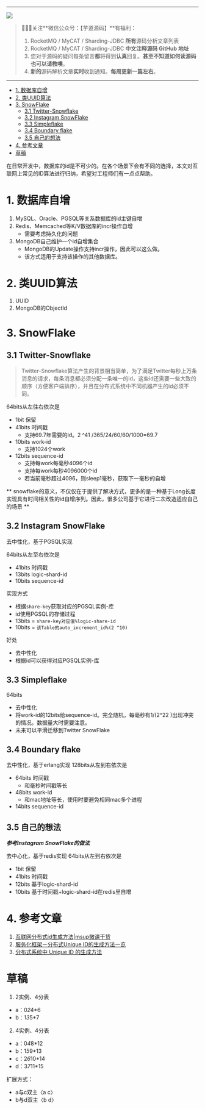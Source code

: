 -------

![](http://www.iocoder.cn/images/common/wechat_mp.jpeg)

> 🙂🙂🙂关注**微信公众号：【芋道源码】**有福利：
> 1. RocketMQ / MyCAT / Sharding-JDBC **所有**源码分析文章列表  
> 2. RocketMQ / MyCAT / Sharding-JDBC **中文注释源码 GitHub 地址**  
> 3. 您对于源码的疑问每条留言**都**将得到**认真**回复。**甚至不知道如何读源码也可以请教噢**。  
> 4. **新的**源码解析文章**实时**收到通知。**每周更新一篇左右**。

-------


- [1. 数据库自增](#)
- [2. 类UUID算法](#)
- [3. SnowFlake](#)
	- [3.1 Twitter-Snowflake](#)
	- [3.2 Instagram SnowFlake](#)
	- [3.3 Simpleflake](#)
	- [3.4 Boundary flake](#)
	- [3.5 自己的想法](#)
- [4. 参考文章](#)
- [草稿](#)


在日常开发中，数据库的id是不可少的。在各个场景下会有不同的选择，本文对互联网上常见的ID算法进行归纳，希望对工程师们有一点点帮助。

# 1. 数据库自增
1. MySQL、Oracle、PGSQL等关系数据库的id主键自增
2. Redis、Memcached等K/V数据库的incr操作自增
    * 需要考虑持久化的问题
3. MongoDB自己维护一个id自增集合
    * MongoDB的Update操作支持incr操作，因此可以这么做。
    * 该方式适用于支持该操作的其他数据库。

# 2. 类UUID算法
1. UUID
2. MongoDB的ObjectId

# 3. SnowFlake

## 3.1 Twitter-Snowflake
 
>  Twitter-Snowflake算法产生的背景相当简单，为了满足Twitter每秒上万条消息的请求，每条消息都必须分配一条唯一的id，这些id还需要一些大致的顺序（方便客户端排序），并且在分布式系统中不同机器产生的id必须不同。

64bits从左往右依次是

* 1bit 保留
* 41bits 时间戳
    * 支持69.7年需要的id。2 ^41 /365/24/60/60/1000=69.7
* 10bits work-id
    * 支持1024个work
* 12bits sequence-id
    * 支持每work每毫秒4096个id
    * 支持每work每秒4096000个id
    * 若当前毫秒超过4096，则sleep1毫秒，获取下一毫秒的自增
 
** snowflake的意义，不仅仅在于提供了解决方式，更多的是一种基于Long长度实现具有时间相关性的id自增序列。因此，很多公司基于它进行二次改造适应自己的场景 **

## 3.2 Instagram SnowFlake

去中性化，基于PGSQL实现

64bits从左至右依次是

* 41bits 时间戳
* 13bits logic-shard-id
* 10bits sequence-id

实现方式

* 根据`share-key`获取对应的PGSQL实例-库
* id使用PGSQL的存储过程
* 13bits = `share-key对应值%logic-share-id` 
* 10bits = `该Table的auto_increment_id%(2 ^10)`

好处

* 去中性化
* 根据id可以获得对应PGSQL实例-库

## 3.3 Simpleflake

64bits

 * 去中性化
 * 将work-id的12bits给sequence-id。完全随机，每毫秒有1/(2^22 )出现冲突的情况。数据量大时需要注意。
 * 未来可以平滑迁移到Twitter SnowFlake

## 3.4 Boundary flake

去中性化，基于erlang实现
128bits从左到右依次是

* 64bits 时间戳
    * 和毫秒时间戳等长
* 48bits work-id
    * 和mac地址等长，使用时要避免相同mac多个进程
* 14bits sequence-id

## 3.5 自己的想法

***参考Instagram SnowFlake的做法***

去中心化，基于redis实现
64bits从左到右依次是

* 1bit 保留
* 41bits 时间戳
* 12bits 基于logic-shard-id
* 10bits 基于时间戳+logic-shard-id在redis里自增

# 4. 参考文章

1. [互联网分布式id生成方法|msup微课干货](http://mp.weixin.qq.com/s?__biz=MzAwNjE3ODQ4NQ==&mid=2650896366&idx=1&sn=5d5acdf323df2b6d581249b32031ccd7&scene=1&srcid=0618GuDjWjenr7TacVTFj6VU#rd)
2. [服务化框架－分布式Unique ID的生成方法一览](http://calvin1978.blogcn.com/articles/uuid.html?hmsr=toutiao.io&utm_medium=toutiao.io&utm_source=toutiao.io)
3. [分布式系统中 Unique ID 的生成方法](https://www.google.co.jp/search?q=%E5%88%86%E5%B8%83%E5%BC%8F%E7%B3%BB%E7%BB%9F%E4%B8%AD+Unique+ID+%E7%9A%84%E7%94%9F%E6%88%90%E6%96%B9%E6%B3%95&oq=%E5%88%86%E5%B8%83%E5%BC%8F%E7%B3%BB%E7%BB%9F%E4%B8%AD+Unique+ID+%E7%9A%84%E7%94%9F%E6%88%90%E6%96%B9%E6%B3%95&aqs=chrome..69i57.291j0j1&sourceid=chrome&ie=UTF-8)


# 草稿

1. 2实例、4分表
* a：0*2*4*6
* b：1*3*5*7

2. 4实例、4分表
* a：0*4*8*12
* b：1*5*9*13
* c：2*6*10*14
* d：3*7*11*15

扩展方式：
* a与c双主〈a c〉
* b与d双主〈b d〉